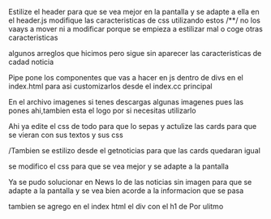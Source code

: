 Estilize el header para que se vea mejor en la pantalla y se adapte a ella
en el header.js modifique las caracteristicas de css utilizando estos /**/
no los vaays a mover ni a modificar porque se empieza a estilizar mal o coge otras caracteristicas

algunos arreglos que hicimos pero sigue sin aparecer las caracteristicas de cadad noticia


Pipe pone los componentes que vas a hacer en js dentro de divs en el index.html para asi customizarlos desde el index.cc principal


En el archivo imagenes si tenes descargas algunas imagenes
pues las pones ahi,tambien esta el logo por si necesitas utilizarlo

Ahi ya edite el css de todo para que lo sepas y actulize las cards para que se vieran con sus textos y sus css

/Tambien se estilizo desde el getnoticias para que las cards quedaran igual

se modifico el css para que se vea mejor y se adapte a la pantalla

Ya se pudo solucionar en News lo de las noticias sin imagen para que se adapte a la pantalla y se vea bien 
acorde a la informacion que se pasa

tambien se agrego en el index html  el
div con el h1 de Por ulitmo

